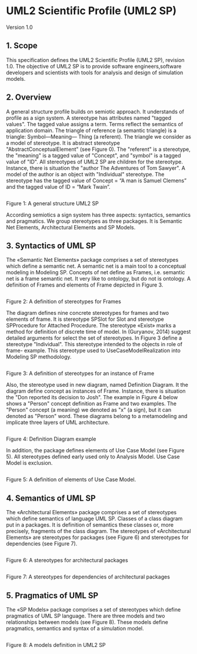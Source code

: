 # UML2 Scientific Profile (UML2 SP)
Version 1.0

## 1. Scope
This specification defines the UML2 Scientific Profile (UML2 SP), revision 1.0. The objective of UML2 SP is to provide software engineers,software developers and scientists  with tools for analysis and design of simulation models.

## 2. Overview
A general structure profile builds on semiotic approach. It understands of profile as a sign system. A stereotype has attributes named "tagged values". The tagged value assigns a term. Terms reflect the semantics of application domain. The triangle of reference (a semantic triangle) is a triangle: Symbol—Meaning— Thing (a referent). The triangle we consider as a model of stereotype. It is abstract stereotype "AbstractConceptualElement" (see Figure 0). The "referent" is a stereotype, the "meaning" is a tagged value of "Concept", and "symbol" is a tagged value of "ID". All stereotypes of UML2 SP are children for the stereotype. Instance, there is situation the "author The Adventures of Tom Sawyer". A model of the author is an object with "Individual" stereotype. The stereotype has the tagged value of Concept = “A man is Samuel Clemens” and the tagged value of ID = “Mark Twain”.

<p><img src="define/Fig1.png" alt="" /></p> 
Figure 1: A general structure UML2 SP <br/>

According semiotics a sign system has three aspects: syntactics, semantics and pragmatics. We group stereotypes as three packages. It is Semantic Net Elements, Architectural Elements and SP Models.

## 3.	Syntactics of UML SP
The «Semantic Net Elements» package comprises a set of stereotypes which define a semantic net. A semantic net is a main tool to a conceptual modeling in Modeling SP. Concepts of net define as Frames, i.e. semantic net is a frame semantic net. It very like to ontology, but do not is ontology. A definition of Frames and elements of Frame depicted in Figure 3.
 
<p><img src="define/Fig2.png" alt="" /></p>
Figure 2: A definition of stereotypes for Frames<br/>

The diagram defines nine concrete stereotypes for frames and two elements of frame. It is stereotype SPSlot for Slot and stereotype SPProcedure for Attached Procedure. The stereotype «Exist» marks a method for definition of discrete time of model.  In (Guryanov, 2014) suggest detailed arguments for select the set of stereotypes.
In Figure 3 define a stereotype "Individual". This stereotype intended to the objects in role of frame- example. This stereotype used to UseCaseModelRealization into Modeling SP methodology.

 
<p><img src="define/Fig3.png" alt="" /></p>
Figure 3: A definition of stereotypes for an instance of Frame<br/>

Also, the stereotype used in new diagram, named Definition Diagram. It the diagram define concept as instances of Frame. Instance, there is situation the "Don reported its decision to Josh". The example in Figure 4 below shows a "Person" concept definition as Frame and two examples. The "Person" concept (a meaning) we denoted as "x" (a sign), but it can denoted as "Person" word. These diagrams belong to a metamodeling and implicate three layers of UML architecture.

<p><img src="define/Fig4.png" alt="" /></p> 
Figure 4: Definition Diagram example<br/>

In addition, the package defines elements of Use Case Model (see Figure 5). All stereotypes defined early used only to Analysis Model. Use Case Model is exclusion.
<p><img src="define/Fig5.png" alt="" /></p> 
Figure 5: A definition of elements of Use Case Model.


## 4.	Semantics of UML SP
The «Architectural Elements» package comprises a set of stereotypes which define semantics of language UML SP. Classes of a class diagram put in a packages. It is definition of semantics these classes or, more precisely, fragments of the class diagram. The stereotypes of «Architectural Elements» are stereotypes for packages (see Figure 6) and stereotypes for dependencies (see Figure 7).

<p><img src="define/Fig6.png" alt="" /></p> 
Figure 6: A stereotypes for architectural packages<br/>


<p><img src="define/Fig7.png" alt="" /></p>
 
Figure 7: A stereotypes for dependencies of architectural packages<br/>

## 5.	Pragmatics of UML SP
The «SP Models» package comprises a set of stereotypes which define pragmatics of UML SP language. There are three models and two relationships between models (see Figure 8). These models define pragmatics, semantics and syntax of a simulation model.

<p><img src="define/Fig8.png" alt="" /></p> 
Figure 8: A models definition in UML2 SP<br/>


